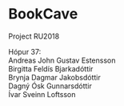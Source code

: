 # BookCave
Project RU2018

Hópur 37: </br>
Andreas John Gustav Estensson </br>
Birgitta Feldís Bjarkadóttir </br>
Brynja Dagmar Jakobsdóttir </br>
Dagný Ósk Gunnarsdóttir </br>
Ívar Sveinn Loftsson
